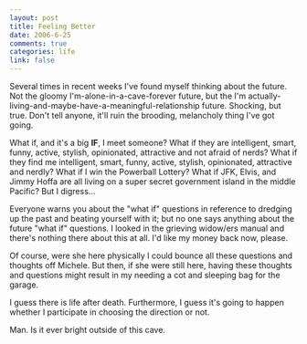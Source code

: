 ```yaml
--- 
layout: post
title: Feeling Better
date: 2006-6-25
comments: true
categories: life
link: false
---
```

Several times in recent weeks I've found myself thinking about the future. Not the gloomy I'm-alone-in-a-cave-forever future, but the I'm actually-living-and-maybe-have-a-meaningful-relationship future. Shocking, but true. Don't tell anyone, it'll ruin the brooding, melancholy thing I've got going.

What if, and it's a big <strong>IF</strong>, I meet someone? What if they are intelligent, smart, funny, active, stylish, opinionated, attractive and not afraid of nerds? What if they find me intelligent, smart, funny, active, stylish, opinionated, attractive and nerdly? What if I win the Powerball Lottery? What if JFK, Elvis, and Jimmy Hoffa are all living on a super secret government island in the middle Pacific? But I digress...

Everyone warns you about the "what if" questions in reference to dredging up the past and beating yourself with it; but no one says anything about the future "what if" questions. I looked in the grieving widow/ers manual and there's nothing there about this at all. I'd like my money back now, please.

Of course, were she here physically I could bounce all these questions and thoughts off Michele. But then, if she were still here, having these thoughts and questions might result in my needing a cot and sleeping bag for the garage.

I guess there is life after death. Furthermore, I guess it's going to happen whether I participate in choosing the direction or not.

Man.  Is it ever bright outside of this cave.
